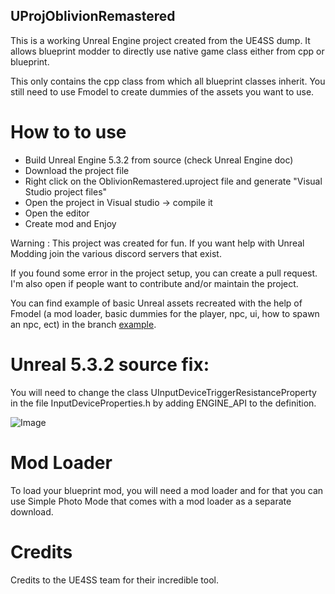 ## UProjOblivionRemastered

This is a working Unreal Engine project created from the UE4SS dump.
It allows blueprint modder to directly use native game class either from cpp or blueprint.

This only contains the cpp class from which all blueprint classes inherit. You still need to use Fmodel to create dummies of the assets you want to use.

# How to to use

- Build Unreal Engine 5.3.2 from source (check Unreal Engine doc)
- Download the project file
- Right click on the OblivionRemastered.uproject file and generate "Visual Studio project files"
- Open the project in Visual studio -> compile it
- Open the editor
- Create mod and Enjoy

Warning : This project was created for fun. If you want help with Unreal Modding join the various discord servers that exist.

If you found some error in the project setup, you can create a pull request. I'm also open if people want to contribute and/or maintain the project.

You can find example of basic Unreal assets recreated with the help of Fmodel (a mod loader, basic dummies for the player, npc, ui, how to spawn an npc, ect) in the branch [example](https://github.com/nathtest/UProjOblivionRemastered/tree/example).

# Unreal 5.3.2 source fix:

You will need to change the class UInputDeviceTriggerResistanceProperty in the file InputDeviceProperties.h by adding ENGINE_API to the definition.

![Image](https://i.ibb.co/fGdZXhRM/unreal-source-fix.png)


# Mod Loader

To load your blueprint mod, you will need a mod loader and for that you can use Simple Photo Mode that comes with a mod loader as a separate download.

# Credits

Credits to the UE4SS team for their incredible tool.
